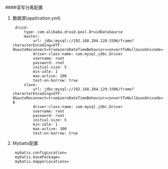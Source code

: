 ####读写分离配置
1. 数据源(application.yml)

        druid:
            type: com.alibaba.druid.pool.DruidDataSource
            master:
                url: jdbc:mysql://192.168.204.128:3306/frame?characterEncoding=UTF-8&autoReconnect=true&zeroDateTimeBehavior=convertToNull&useUnicode=true
                driver-class-name: com.mysql.jdbc.Driver
                username: root
                password: root
                initial-size: 5
                min-idle: 1
                max-active: 100
                test-on-borrow: true
            slave:
                url: jdbc:mysql://192.168.204.129:3306/frame?characterEncoding=UTF-8&autoReconnect=true&zeroDateTimeBehavior=convertToNull&useUnicode=true&characterEncoding=utf-8
                driver-class-name: com.mysql.jdbc.Driver
                username: root
                password: root
                initial-size: 5
                min-idle: 1
                max-active: 100
                test-on-borrow: true

2. Mybatis配置
        
        mybatis.configLocation=
        mybatis.basePackage=
        mybatis.mapperLocations=
